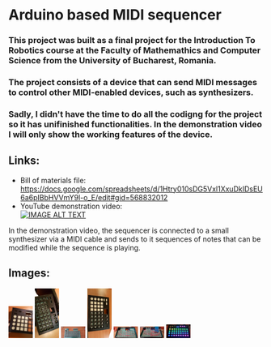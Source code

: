 # Arduino based MIDI sequencer

### This project was built as a final project for the Introduction To Robotics course at the Faculty of Mathemathics and Computer Science from the University of Bucharest, Romania.

### The project consists of a device that can send MIDI messages to control other MIDI-enabled devices, such as synthesizers.

### Sadly, I didn't have the time to do all the codigng for the project so it has unifinished functionalities. In the demonstration video I will only show the working features of the device.      

## Links:
- Bill of materials file: https://docs.google.com/spreadsheets/d/1Htry010sDG5Vxl1XxuDkIDsEU6a6pIBbHVVmY9l-o_E/edit#gid=568832012
- YouTube demonstration video: <br>
[![IMAGE ALT TEXT](http://img.youtube.com/vi/B5M3vbESyhA/0.jpg)](http://www.youtube.com/watch?v=B5M3vbESyhA "Demo Video")

In the demonstration video, the sequencer is connected to a small synthesizer via a MIDI cable and sends to it sequences of notes that can be modified while the sequence is playing.

## Images:
<img src="https://raw.githubusercontent.com/surdubob/ArduinoMidiSequencer/master/Images/20200131_221240.jpg" width="48">
<img src="https://raw.githubusercontent.com/surdubob/ArduinoMidiSequencer/master/Images/20200206_221157.jpg" width="48">
<img src="https://raw.githubusercontent.com/surdubob/ArduinoMidiSequencer/master/Images/20200208_160649.jpg" width="48">
<img src="https://raw.githubusercontent.com/surdubob/ArduinoMidiSequencer/master/Images/20200208_223409.jpg" width="48">
<img src="https://raw.githubusercontent.com/surdubob/ArduinoMidiSequencer/master/Images/20200216_121709.jpg" width="48">
<img src="https://raw.githubusercontent.com/surdubob/ArduinoMidiSequencer/master/Images/20200217_152244.jpg" width="48">
<img src="https://raw.githubusercontent.com/surdubob/ArduinoMidiSequencer/master/Images/startup.jpeg" width="48">

